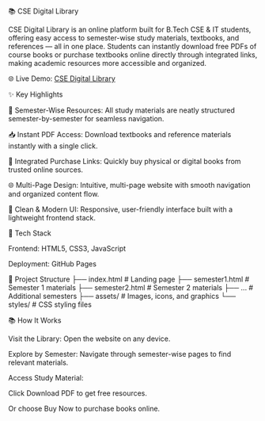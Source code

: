 📚 CSE Digital Library

CSE Digital Library is an online platform built for B.Tech CSE & IT students, offering easy access to semester-wise study materials, textbooks, and references — all in one place.
Students can instantly download free PDFs of course books or purchase textbooks online directly through integrated links, making academic resources more accessible and organized.

🌐 Live Demo: [CSE Digital Library](https://bhumi1306.github.io/cselibrary.github.io/)

✨ Key Highlights

📘 Semester-Wise Resources: All study materials are neatly structured semester-by-semester for seamless navigation.

📥 Instant PDF Access: Download textbooks and reference materials instantly with a single click.

🛒 Integrated Purchase Links: Quickly buy physical or digital books from trusted online sources.

🌐 Multi-Page Design: Intuitive, multi-page website with smooth navigation and organized content flow.

🎨 Clean & Modern UI: Responsive, user-friendly interface built with a lightweight frontend stack.

🚀 Tech Stack

Frontend: HTML5, CSS3, JavaScript

Deployment: GitHub Pages

📁 Project Structure
├── index.html        # Landing page
├── semester1.html    # Semester 1 materials
├── semester2.html    # Semester 2 materials
├── ...               # Additional semesters
├── assets/           # Images, icons, and graphics
└── styles/           # CSS styling files

📚 How It Works

Visit the Library: Open the website on any device.

Explore by Semester: Navigate through semester-wise pages to find relevant materials.

Access Study Material:

Click Download PDF to get free resources.

Or choose Buy Now to purchase books online.
